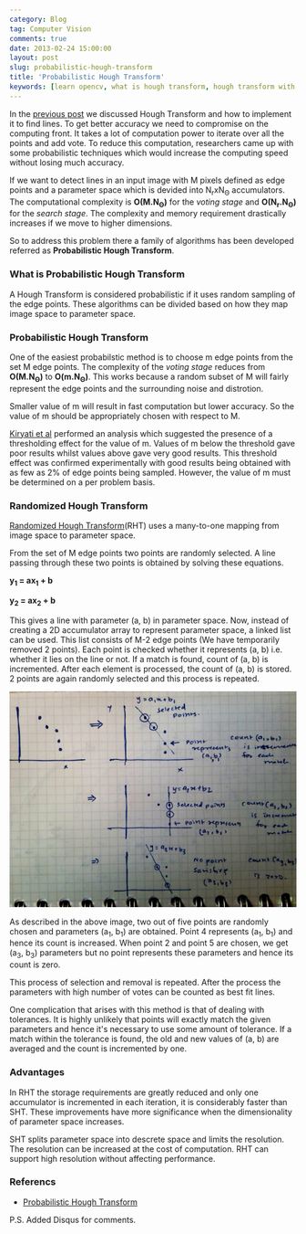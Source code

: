 ```yaml
---
category: Blog
tag: Computer Vision
comments: true
date: 2013-02-24 15:00:00
layout: post
slug: probabilistic-hough-transform
title: 'Probabilistic Hough Transform'
keywords: [learn opencv, what is hough transform, hough transform with opencv, find lines in opencv, find shapes in opencv, find circles in opencv, open source computer vision]
---
```


In the [previous post](/blog/hough-transform) we discussed Hough Transform and how to implement it to find lines. To get better accuracy we need to compromise on the computing front. It takes a lot of computation power to iterate over all the points and add vote. To reduce this computation, researchers came up with some probabilistic techniques which would increase the computing speed without losing much accuracy.

If we want to detect lines in an input image with M pixels defined as edge points and a parameter space which is devided into N<sub>r</sub>xN<sub>Θ</sub> accumulators. The computational complexity is **O(M.N<sub>Θ</sub>)** for the *voting stage* and **O(N<sub>r</sub>.N<sub>Θ</sub>)** for the *search stage*. The complexity and memory requirement drastically increases if we move to higher dimensions.

So to address this problem there a family of algorithms has been developed referred as **Probabilistic Hough Transform**.

### What is Probabilistic Hough Transform
A Hough Transform is considered probabilistic if it uses random sampling of the edge points. These algorithms can be divided based on how they map image space to parameter space.

### Probabilistic Hough Transform
One of the easiest probabilstic method is to choose m edge points from the set M edge points. The complexity of the *voting stage* reduces from **O(M.N<sub>Θ</sub>)** to **O(m.N<sub>Θ</sub>)**. This works because a random subset of M will fairly represent the edge points and the surrounding noise and distrotion.

Smaller value of m will result in fast computation but lower accuracy. So the value of m should be appropriately chosen with respect to M.

[Kiryati et al](http://www.sciencedirect.com/science/article/B6V14-48MPNFM-1F3/2/4b086133908d7e26859b176348641f8f) performed an analysis which suggested the presence of a thresholding effect for the value of m. Values of m below the threshold gave poor results whilst values above gave very good results. This threshold effect was confirmed experimentally with good results being obtained with as few as 2% of edge points being sampled. However, the value of m must be determined on a per problem basis.

### Randomized Hough Transform

[Randomized Hough Transform](http://homepages.inf.ed.ac.uk/cgi/rbf/CVONLINE/entries.pl?TAG1272)(RHT) uses a many-to-one mapping from image space to parameter space.

From the set of M edge points two points are randomly selected. A line passing through these two points is obtained by solving these equations.

**y<sub>1</sub> = ax<sub>1</sub> + b**

**y<sub>2</sub> = ax<sub>2</sub> + b**

This gives a line with parameter (a, b) in parameter space. Now, instead of creating a 2D accumulator array to represent parameter space, a linked list can be used. This list consists of M-2 edge points (We have temporarily removed 2 points). Each point is checked whether it represents (a, b) i.e. whether it lies on the line or not. If a match is found, count of (a, b) is incremented. After each element is processed, the count of (a, b) is stored. 2 points are again randomly selected and this process is repeated.

![phough](/assets/images/phough1.jpg)

As described in the above image, two out of five points are randomly chosen and parameters (a<sub>1</sub>, b<sub>1</sub>) are obtained. Point 4 represents (a<sub>1</sub>, b<sub>1</sub>) and hence its count is increased. When point 2 and point 5 are chosen, we get (a<sub>3</sub>, b<sub>3</sub>) parameters but no point represents these parameters and hence its count is zero.

This process of selection and removal is repeated. After the process the parameters with high number of votes can be counted as best fit lines.

One complication that arises with this method is that of dealing with tolerances. It is highly unlikely that points will exactly match the given parameters and hence it's necessary to use some amount of tolerance. If a match within the tolerance is found, the old and new values of (a, b) are averaged and the count is incremented by one.

### Advantages
In RHT the storage requirements are greatly reduced and only one accumulator is incremented in each iteration, it is considerably faster than SHT. These improvements have more significance when the dimensionality of parameter space increases.

SHT splits parameter space into descrete space and limits the resolution. The resolution can be increased at the cost of computation. RHT can support high resolution without affecting performance.

### Referencs

 - [Probabilistic Hough Transform](http://homepages.inf.ed.ac.uk/rbf/CVonline/LOCAL_COPIES/AV1011/macdonald.pdf)

P.S. Added Disqus for comments.
